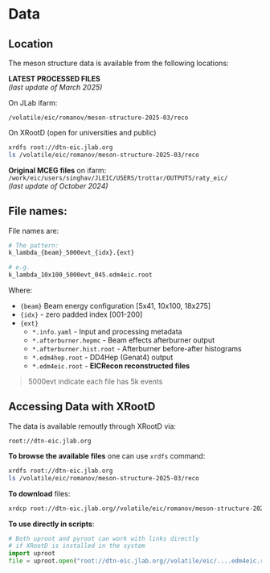 # Data

## Location

The meson structure data is available from the following locations:

**LATEST PROCESSED FILES**  
*(last update of March 2025)*

On JLab ifarm:  

```
/volatile/eic/romanov/meson-structure-2025-03/reco
```

On XRootD (open for universities and public)

```bash
xrdfs root://dtn-eic.jlab.org
ls /volatile/eic/romanov/meson-structure-2025-03/reco
```

**Original MCEG files** on ifarm:  
`/work/eic/users/singhav/JLEIC/USERS/trottar/OUTPUTS/raty_eic/`  
*(last update of October 2024)*



## File names: 


File names are: 

```bash
# The pattern:
k_lambda_{beam}_5000evt_{idx}.{ext}

# e.g.
k_lambda_10x100_5000evt_045.edm4eic.root
```

Where:

- `{beam}` Beam energy configuration [5x41, 10x100, 18x275]
- `{idx}` - zero padded index [001-200]
- `{ext}`
  - `*.info.yaml` - Input and processing metadata
  - `*.afterburner.hepmc` - Beam effects afterburner output 
  - `*.afterburner.hist.root` - Afterburner before-after histograms 
  - `*.edm4hep.root` - DD4Hep (Genat4) output
  - `*.edm4eic.root` - **EICRecon reconstructed files**

> 5000evt indicate each file has 5k events

## Accessing Data with XRootD

The data is available remoutly through XRootD via:  

```
root://dtn-eic.jlab.org
```

**To browse the available files** one can use `xrdfs` command:

```bash
xrdfs root://dtn-eic.jlab.org
ls /volatile/eic/romanov/meson-structure-2025-03/reco
```

**To download** files: 

```bash
xrdcp root://dtn-eic.jlab.org//volatile/eic/romanov/meson-structure-2025-03/reco/k_lambda_5x41_5000evt_200.edm4eic.root ./
```

**To use directly in scripts**:

```python
# Both uproot and pyroot can work with links directly 
# if XRootD is installed in the system
import uproot
file = uproot.open("root://dtn-eic.jlab.org//volatile/eic/....edm4eic.root")
```
